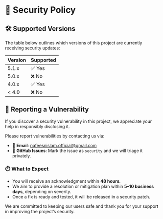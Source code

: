# 🔐 Security Policy

## 🛠️ Supported Versions

The table below outlines which versions of this project are currently receiving security updates:

| Version | Supported          |
| ------- | ------------------ |
| 5.1.x   | ✅ Yes              |
| 5.0.x   | ❌ No               |
| 4.0.x   | ✅ Yes              |
| < 4.0   | ❌ No               |

## 📢 Reporting a Vulnerability

If you discover a security vulnerability in this project, we appreciate your help in responsibly disclosing it.

Please report vulnerabilities by contacting us via:

- 📧 **Email**: nafeesnislam.official@gmail.com
- 🐛 **GitHub Issues**: Mark the issue as `security` and we will triage it privately.

### ⏱️ What to Expect

- You will receive an acknowledgment within **48 hours**.
- We aim to provide a resolution or mitigation plan within **5–10 business days**, depending on severity.
- Once a fix is ready and tested, it will be released in a security patch.

We are committed to keeping our users safe and thank you for your support in improving the project’s security.

